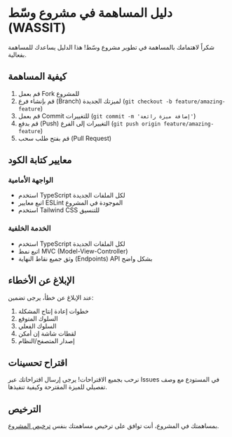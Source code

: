 # دليل المساهمة في مشروع وسّط (WASSIT)

شكراً لاهتمامك بالمساهمة في تطوير مشروع وسّط! هذا الدليل يساعدك للمساهمة بفعالية.

## كيفية المساهمة

1. قم بعمل Fork للمشروع
2. قم بإنشاء فرع (Branch) لميزتك الجديدة (`git checkout -b feature/amazing-feature`)
3. قم بعمل Commit للتغييرات (`git commit -m 'إضافة ميزة رائعة'`)
4. قم بدفع (Push) التغييرات إلى الفرع (`git push origin feature/amazing-feature`)
5. قم بفتح طلب سحب (Pull Request)

## معايير كتابة الكود

### الواجهة الأمامية
- استخدم TypeScript لكل الملفات الجديدة
- اتبع معايير ESLint الموجودة في المشروع
- استخدم Tailwind CSS للتنسيق

### الخدمة الخلفية
- استخدم TypeScript لكل الملفات الجديدة
- اتبع نمط MVC (Model-View-Controller)
- وثق جميع نقاط النهاية (Endpoints) API بشكل واضح

## الإبلاغ عن الأخطاء

عند الإبلاغ عن خطأ، يرجى تضمين:
1. خطوات إعادة إنتاج المشكلة
2. السلوك المتوقع
3. السلوك الفعلي
4. لقطات شاشة إن أمكن
5. إصدار المتصفح/النظام

## اقتراح تحسينات

نرحب بجميع الاقتراحات! يرجى إرسال اقتراحاتك عبر Issues في المستودع مع وصف تفصيلي للميزة المقترحة وكيفية تنفيذها.

## الترخيص

بمساهمتك في المشروع، أنت توافق على ترخيص مساهمتك بنفس [ترخيص المشروع](LICENSE). 